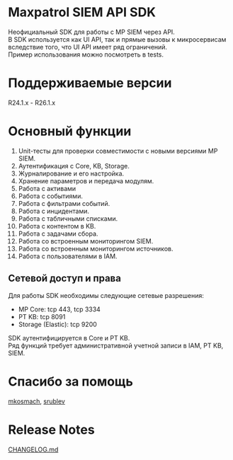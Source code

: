 # Maxpatrol SIEM API SDK
Неофициальный SDK для работы с MP SIEM через API.  
В SDK используется как UI API, так и прямые вызовы к микросервисам вследствие того, что UI API имеет ряд ограничений.  
Пример использования можно посмотреть в tests.

# Поддерживаемые версии
R24.1.x - R26.1.x

# Основный функции
1. Unit-тесты для проверки совместимости с новыми версиями MP SIEM.
2. Аутентификация с Core, KB, Storage.
3. Журналирование и его настройка.
4. Хранение параметров и передача модулям.
5. Работа с активами
6. Работа с событиями.
7. Работа с фильтрами событий.
8. Работа с инцидентами.
9. Работа с табличными списками.
10. Работа с контентом в KB.
11. Работа с задачами сбора.
12. Работа со встроенным мониторингом SIEM.
13. Работа со встроенным мониторингом источников.
14. Работа с пользователями в IAM.

## Сетевой доступ и права
Для работы SDK необходимы следующие сетевые разрешения:
- MP Core: tcp 443, tcp 3334
- PT KB: tcp 8091
- Storage (Elastic): tcp 9200

SDK аутентифицируется в Core и PT KB.  
Ряд функций требует административной учетной записи в IAM, PT KB, SIEM.

# Спасибо за помощь
[mkosmach](https://github.com/mkosmach), [srublev](https://github.com/srublev)


# Release Notes
[CHANGELOG.md](CHANGELOG.md)

